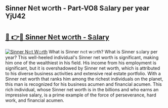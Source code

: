 ## Sinner N𝚎t w𝚘rth - Part-VO8 S𝚊lary per year YjU42

# <h2><a href="http://gc3wiau.nevu.top/?p=Sinner">🔗 👉🔴 Sinner N𝚎t w𝚘rth - S𝚊lary</a></h2>

[![Sinner N𝚎t W𝚘rth](https://i.imgur.com/Oavwk0R.jpeg)](http://gc3wiau.nevu.top/?p=Sinner)
What is Sinner n𝚎t w𝚘rth? What is Sinner s𝚊lary per year?
This well-heeled individual's Sinner net worth is significant, making him one of the wealthiest in his field. His income from his employment is significant, but it is overshadowed by Sinner net worth, which is attributed to his diverse business activities and extensive real estate portfolio. With a Sinner net worth that ranks him among the richest individuals on the planet, this man is recognized for his business acumen and financial acumen. This rich individual, whose Sinner net worth is in the billions and who earns an impressive salary, is a prime example of the force of perseverance, hard work, and financial acumen.
